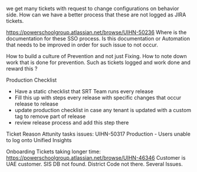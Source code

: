 we get many tickets with request to change configurations on behavior side. How can we have a better process that these are not logged as JIRA tickets. 

https://powerschoolgroup.atlassian.net/browse/UIHN-50236 
Where is the documentation for these SSO process. Is this documentation or Automation that needs to be improved in order for such issue to not occur. 

How to build a culture of Prevention and not just Fixing. 
How to note down work that is done for prevention. Such as tickets logged and work done and reward this ? 

Production Checklist
- Have a static checklist that SRT Team runs every release 
- Fill this up with steps every release with specific changes that occur release to release 
- update production checklist in case any tenant is updated with a custom tag to remove part of release
- review release process and add this step there 



Ticket      Reason 
Attunity tasks issues: 
    UIHN-50317 Production - Users unable to log onto Unified Insights 

Onboarding Tickets taking longer time:
    https://powerschoolgroup.atlassian.net/browse/UIHN-46346
    Customer is UAE customer. SIS DB not found. District Code not there. Several Issues. 

